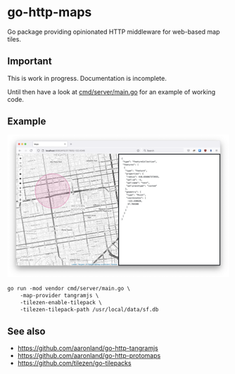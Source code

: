 # go-http-maps

Go package providing opinionated HTTP middleware for web-based map tiles.

## Important

This is work in progress. Documentation is incomplete.

Until then have a look at [cmd/server/main.go](cmd/server/main.go) for an example of working code.

## Example

![](docs/images/go-http-maps-radius.png)

```
go run -mod vendor cmd/server/main.go \
	-map-provider tangramjs \
	-tilezen-enable-tilepack \
	-tilezen-tilepack-path /usr/local/data/sf.db
```

## See also

* https://github.com/aaronland/go-http-tangramjs
* https://github.com/aaronland/go-http-protomaps
* https://github.com/tilezen/go-tilepacks
